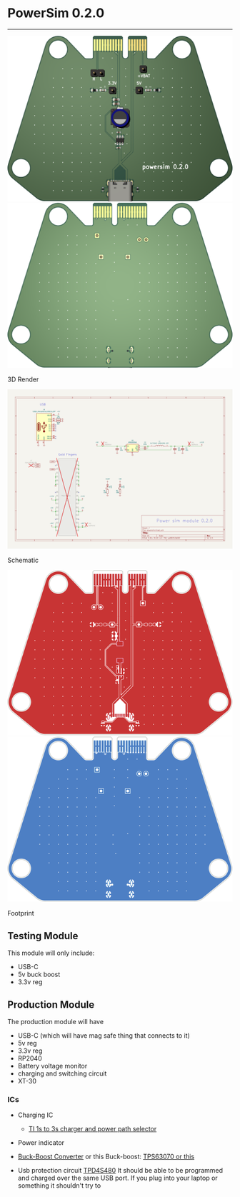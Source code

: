 # PowerSim 0.2.0

---

<div class="image-row">
    <img src="https://raw.githubusercontent.com/sonicavionics/4in-powersim/refs/heads/main/images/board.front.png" alt="3D Render">
    <img src="https://raw.githubusercontent.com/sonicavionics/4in-powersim/refs/heads/main/images/board.back.png" alt="3D Render">
</div>
<p class="image-caption">3D Render</p>

![alt text](https://raw.githubusercontent.com/sonicavionics/4in-powersim/refs/heads/main/images/sch.svg)
<p class="image-caption">Schematic</p>

<div class="image-row">
    <img src="https://raw.githubusercontent.com/sonicavionics/4in-powersim/refs/heads/main/images/pcbf.svg" alt="Front">
    <img src="https://raw.githubusercontent.com/sonicavionics/4in-powersim/refs/heads/main/images/pcbb.svg" alt="Back">
</div>
<p class="image-caption">Footprint</p>


## Testing Module

This module will only include:

- USB-C
- 5v buck boost
- 3.3v reg

## Production Module

The production module will have

- USB-C (which will have mag safe thing that connects to it)
- 5v reg
- 3.3v reg
- RP2040
- Battery voltage monitor
- charging and switching circuit
- XT-30

### ICs

- Charging IC
    - [TI 1s to 3s charger and power path selector](https://www.ti.com/lit/ds/symlink/bq24133.pdf)

- Power indicator

- [Buck-Boost Converter](https://www.ti.com/lit/ds/symlink/tps63060.pdf?ts=1731997031379&ref_url=https%253A%252F%252Fwww.ti.com%252Fproduct%252FTPS63060) 
or this Buck-boost: [TPS63070 ](https://www.ti.com/lit/ds/symlink/tps63070.pdf?ts=1731929729399&ref_url=https%253A%252F%252Fwww.ti.com%252Fproduct%252FTPS63070%253Futm_source%253Dgoogle%2526utm_medium%253Dcpc%2526utm_campaign%253Dapp-null-null-gpn_en-cpc-pf-google-eu%2526utm_content%253Dtps63070%2526ds_k%253DTPS63070%2526dcm%253Dyes%2526gad_source%253D1%2526gclid%253DCj0KCQiA6Ou5BhCrARIsAPoTxrCaR9ul4GKeeqk04exPs55nL8KK7Iabunx0if0zZDwEN4diN9oB0GIaAmwyEALw_wcB%2526gclsrc%253Daw.ds)
[or this ](https://www.ti.com/lit/ds/symlink/tps63020.pdf?ts=1732930705266&ref_url=https%253A%252F%252Fwww.ti.com%252Fproduct%252FTPS63020)


- Usb protection circuit [TPD4S480](https://www.ti.com/lit/ds/symlink/tpd4s480.pdf?ts=1733912813841)
It should be able to be programmed and charged over the same USB port. If you plug into your laptop or something it shouldn't try to 
